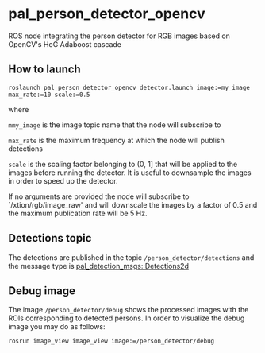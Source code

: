 # pal_person_detector_opencv
ROS node integrating the person detector for RGB images based on OpenCV's HoG Adaboost cascade

## How to launch

`roslaunch pal_person_detector_opencv detector.launch image:=my_image max_rate:=10 scale:=0.5`

where

`mmy_image` is the image topic name that the node will subscribe to

`max_rate` is the maximum frequency at which the node will publish detections

`scale` is the scaling factor belonging to (0, 1] that will be applied to the images before running the detector. It is useful to downsample the images in order to speed up the detector.

If no arguments are provided the node will subscribe to `/xtion/rgb/image_raw' and will downscale the images by a factor of 0.5 and the maximum publication rate will be 5 Hz.

## Detections topic

The detections are published in the topic `/person_detector/detections` and the message type is [pal_detection_msgs::Detections2d](https://github.com/pal-robotics/pal_msgs)

## Debug image

The image `/person_detector/debug` shows the processed images with the ROIs corresponding to detected persons. In order to visualize the debug image you may do as follows:

`rosrun image_view image_view image:=/person_detector/debug`




